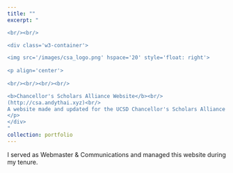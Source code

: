 ```yaml
---
title: ""
excerpt: "  

<br/><br/>

<div class='w3-container'>

<img src='/images/csa_logo.png' hspace='20' style='float: right'>
   
<p align='center'>
  
<br/><br/><br/><br/>

<b>Chancellor's Scholars Alliance Website</b><br/>
(http://csa.andythai.xyz)<br/>
A website made and updated for the UCSD Chancellor's Scholars Alliance student organization.
</p>
</div>
"
collection: portfolio
---
```


I served as Webmaster & Communications and managed this website during my tenure.

